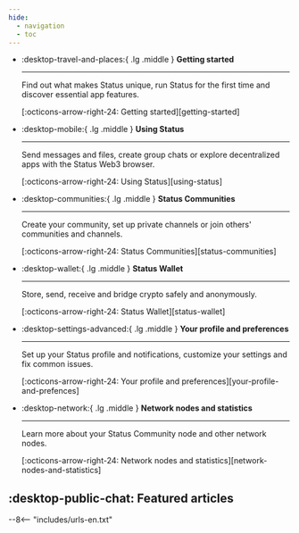 ```yaml
---
hide:
  - navigation
  - toc
---
```


<div class="grid cards" markdown>

-   :desktop-travel-and-places:{ .lg .middle } **Getting started**

    ---

    Find out what makes Status unique, run Status for the first time and discover essential app features.

    [:octicons-arrow-right-24: Getting started][getting-started]

-   :desktop-mobile:{ .lg .middle } **Using Status**

    ---

    Send messages and files, create group chats or explore decentralized apps with the Status Web3 browser.

    [:octicons-arrow-right-24: Using Status][using-status]

-   :desktop-communities:{ .lg .middle } **Status Communities**

    ---

    Create your community, set up private channels or join others' communities and channels.

    [:octicons-arrow-right-24: Status Communities][status-communities]

-   :desktop-wallet:{ .lg .middle } **Status Wallet**

    ---

    Store, send, receive and bridge crypto safely and anonymously.

    [:octicons-arrow-right-24: Status Wallet][status-wallet]

-   :desktop-settings-advanced:{ .lg .middle } **Your profile and preferences**

    ---

    Set up your Status profile and notifications, customize your settings and fix common issues.

    [:octicons-arrow-right-24: Your profile and preferences][your-profile-and-prefences]

-   :desktop-network:{ .lg .middle } **Network nodes and statistics**

    ---

    Learn more about your Status Community node and other network nodes.

    [:octicons-arrow-right-24: Network nodes and statistics][network-nodes-and-statistics]

</div>

## :desktop-public-chat: Featured articles

--8<-- "includes/urls-en.txt"
